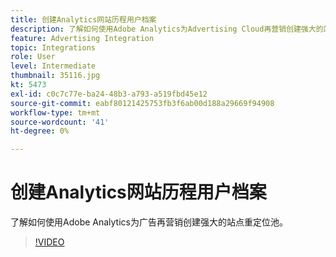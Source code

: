 ```yaml
---
title: 创建Analytics网站历程用户档案
description: 了解如何使用Adobe Analytics为Advertising Cloud再营销创建强大的站点重定位池。
feature: Advertising Integration
topic: Integrations
role: User
level: Intermediate
thumbnail: 35116.jpg
kt: 5473
exl-id: c0c7c77e-ba24-48b3-a793-a519fbd45e12
source-git-commit: eabf80121425753fb3f6ab00d188a29669f94908
workflow-type: tm+mt
source-wordcount: '41'
ht-degree: 0%

---
```


# 创建Analytics网站历程用户档案

了解如何使用Adobe Analytics为广告再营销创建强大的站点重定位池。

>[!VIDEO](https://video.tv.adobe.com/v/35116/?quality=12&learn=on)
